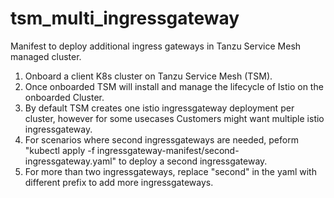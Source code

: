 # tsm_multi_ingressgateway
Manifest to deploy additional ingress gateways in Tanzu Service Mesh managed cluster. 

1) Onboard a client K8s cluster on Tanzu Service Mesh (TSM). 
2) Once onboarded TSM will install and manage the lifecycle of Istio on the onboarded Cluster. 
3) By default TSM creates one istio ingressgateway deployment per cluster, however for some usecases Customers might want multiple istio ingressgateway. 
4) For scenarios where second ingressgateways are needed, peform "kubectl apply -f ingressgateway-manifest/second-ingressgateway.yaml" to deploy a second ingressgateway. 
5) For more than two ingressgateways, replace "second" in the yaml with different prefix to add more ingressgateways. 




